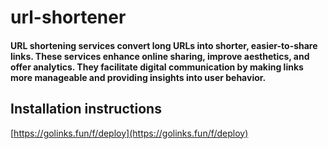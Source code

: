 # url-shortener

#### URL shortening services convert long URLs into shorter, easier-to-share links. These services enhance online sharing, improve aesthetics, and offer analytics. They facilitate digital communication by making links more manageable and providing insights into user behavior.

## Installation instructions

[https://golinks.fun/f/deploy](https://golinks.fun/f/deploy)
